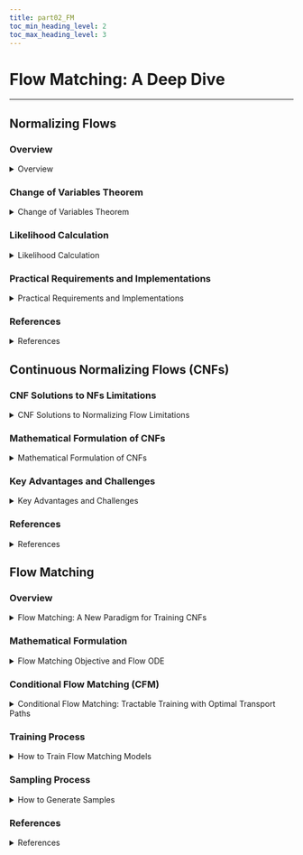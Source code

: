 ```yaml
---
title: part02_FM
toc_min_heading_level: 2
toc_max_heading_level: 3
---
```


# Flow Matching: A Deep Dive

---

## Normalizing Flows

### Overview
<details>
<summary>Overview</summary>

<div style={{textAlign: 'center'}}>

![Normalizing Flow Transformation](/img/normalizing_flow.png)

*Fig: A normalizing flow transforms a simple distribution into a complex one through a series of invertible mappings.*
</div>

- **Core Idea**: Transform a simple base distribution, $\pi(z_0)$ (e.g., standard Gaussian), into a complex target distribution, $\pi(z_K)$, by applying a sequence of invertible and differentiable mappings:

  $$
  z_0 \sim \pi(z_0) \quad \xrightarrow{f_1} \quad z_1 \xrightarrow{f_2} \cdots \xrightarrow{f_K} \quad z_K
  $$

  where each $f_i$ is an invertible transformation, and $z_K$ represents a sample from the learned, complex data distribution.

</details>

### Change of Variables Theorem
<details>
<summary>Change of Variables Theorem</summary>

If $z \sim \pi(z)$ and $x = f(z)$, where $f$ is invertible and differentiable, then the density of $x$ is:

$$
p(x) = \pi(z) \left| \det \frac{dz}{dx} \right| = \pi(f^{-1}(x)) \left| \det \frac{d f^{-1}(x)}{dx} \right|
$$

where $z = f^{-1}(x)$. This formula expresses how the probability density transforms from $z$ to $x$ under the mapping $x = f(z)$.

</details>

### Likelihood Calculation
<details>
<summary>Likelihood Calculation</summary>

To compute the likelihood of a data point $z_i$ after applying an invertible transformation $f_i$, we use the change of variable theorem:

$$
\mathbf{z}_{i-1} \sim p_{i-1}(\mathbf{z}_{i-1}) \\
\mathbf{z}_i = f_i(\mathbf{z}_{i-1}) \;\; \Longrightarrow \;\; \mathbf{z}_{i-1} = f_i^{-1}(\mathbf{z}_i) \\
p_i(\mathbf{z}_i) = p_{i-1}(f_i^{-1}(\mathbf{z}_i)) \left| \det \frac{d f_i^{-1}}{d \mathbf{z}_i} \right| = p_{i-1}(\mathbf{z}_{i-1}) \left| \det \frac{d f_i}{d \mathbf{z}_{i-1}} \right|^{-1} \\
\log p_i(\mathbf{z}_i) = \log p_{i-1}(\mathbf{z}_{i-1}) - \log \left| \det \frac{d f_i}{d \mathbf{z}_{i-1}} \right|
$$

**Stacked Transformations**:

$$
\mathbf{x} = \mathbf{z}_K = f_K \circ f_{K-1} \circ \cdots \circ f_1(\mathbf{z}_0) \\
\log p(\mathbf{x}) = \log p_k(\mathbf{z_k}) = \log p_0(\mathbf{z}_0) - \sum_{i=1}^K \log \left| \det \frac{d f_i}{d \mathbf{z}_{i-1}} \right|
$$

**Negative log-likelihood** over the dataset $\mathcal{D}$:

$$
\mathcal{L}(\mathcal{D}) = -\frac{1}{|\mathcal{D}|} \sum_{\mathbf{x} \in \mathcal{D}} \log p(\mathbf{x})
$$

</details>

### Practical Requirements and Implementations
<details>
<summary>Practical Requirements and Implementations</summary>

Each transformation $f_i$ should be:
- **Easily invertible**: Computing $f_i^{-1}$ should be efficient and tractable.
- **Efficient Jacobian determinant computation**: It should be easy to compute $\left| \det \frac{d f_i}{d \mathbf{z}_{i-1}} \right|$ for likelihood evaluation.

Common implementations that meet these criteria include: **NICE**, **RealNVP**, **Glow**, **MAF (Masked Autoregressive Flow)**.

</details>

### References
<details>
<summary>References</summary>

- [Lilian Weng's post on Flow Models](https://lilianweng.github.io/posts/2018-10-13-flow-models/)
- [Deep Generative Models: Flow-based Models Notes](https://deepgenerativemodels.github.io/notes/flow/)

</details>


## Continuous Normalizing Flows (CNFs)

### CNF Solutions to NFs Limitations
<details>
<summary>CNF Solutions to Normalizing Flow Limitations</summary>

- **Continuous-time dynamics**: Model transformations via ODE-driven flows, eliminating the need for discrete, strictly invertible layers.

- **Efficient likelihood computation**: Replace log-determinant of Jacobian with time-integrated trace of the Jacobian, reducing computation cost.

- **Effective unlimited depth**: Use continuous-time evolution instead of stacking many discrete layers, avoiding depth-related overheads.

- **Flexible architectures**: Parameterize the vector field with arbitrary neural networks, removing strict invertibility constraints and specialized coupling designs.

</details>

### Mathematical Formulation of CNFs
<details>
<summary>Mathematical Formulation of CNFs</summary>

The key insight behind CNFs comes from the connection to **Residual Networks**. Consider the discrete update rule in ResNets:

$$
z_{t+1} = z_t + f(z_t)
$$

This is actually the **discrete form of the Euler solver** for an ordinary differential equation! By making the time step infinitesimally small, we can generalize this to the continuous case.

**From Discrete to Continuous**: The discrete ResNet update naturally leads to the continuous ODE formulation:

$$
\frac{dz_t}{dt} = f(z_t, t), \quad z_0 \sim p(z_0)
$$

This is the fundamental equation that defines how the latent variable $z(t)$ evolves continuously over time $t \in [0, T]$.

**Forward Transformation**: Given a latent variable $z_0$ with distribution $p(z_0)$, the transformation to the data space is defined as the solution to the ODE:

$$
z_T = z_0 + \int_0^T f(z_t, t) \, dt
$$

where $f(z_t, t)$ is a neural network that defines the vector field.

**Log-Likelihood Computation**: The log-likelihood of $x$ can be computed using the continuous change of variables formula. The key insight is that the change in log-probability is given by the divergence of the vector field (proof in appendix A of [the paper](https://arxiv.org/pdf/1806.07366)):

$$
\frac{d \log p(z_t)}{dt} = -\text{Tr}\left( \frac{\partial f}{\partial z_t} \right)
$$

Integrating this over time gives us the log-likelihood:

$$
\log p(z_T) = \log p(z_0) - \int_0^T \text{Tr}\left( \frac{\partial f}{\partial z_t} \right) dt
$$

This formulation allows for efficient computation of the log-determinant of the Jacobian through the trace, facilitating scalable and invertible density estimation.

</details>

### Key Advantages and Challenges
<details>
<summary>Key Advantages and Challenges</summary>

**Key advantages**
- **Conceptual Leap**: CNFs generalize discrete normalizing flows by defining the transformation as a **continuous-time process**.
- **Mechanism**: Instead of a sequence of layers, a CNF uses a **vector field** parameterized by a neural network to define the transformation. This vector field specifies the instantaneous rate of change of the data.
- **Mathematical Formulation**: The transformation is the solution to an **Ordinary Differential Equation (ODE)**. The path from a noise vector `z` to a data vector `x` is defined by integrating the vector field over time.
- **Advantage over Discrete Flows**: The change in log-probability is determined by the integral of the **trace of the Jacobian**, which is often much more computationally efficient than computing the determinant of the Jacobian for very deep, discrete models.

**Challenges**
- **Training Complexity**: Training CNFs often requires solving the ODE during the training process, which can be slow and computationally intensive.
- **ODE Solver Requirements**: The quality of the learned model depends on the accuracy of the ODE solver used during training and inference.

</details>

### References
<details>
<summary>References</summary>

- [Neural Ordinary Differential Equations](https://arxiv.org/pdf/1806.07366)

</details>

## Flow Matching

### Overview
<details>
<summary>Flow Matching: A New Paradigm for Training CNFs</summary>

<div style={{textAlign: 'center'}}>

![Flow Matching](/img/flow_matching.png)

*Fig: Flow Matching Process. [Source](https://arxiv.org/pdf/2412.06264)*

</div>

- **Flow Matching (FM)** is a **simulation-free approach** for training Continuous Normalizing Flows (CNFs).
- **No ODE simulation or likelihood computation during training**: Instead of simulating ODE paths or computing likelihoods, FM directly regresses onto vector fields that generate the desired probability paths.
- **Key innovation**: FM frames training as a **direct regression problem**—learning the vector field $v_t$ that transforms noise into data, bypassing the need for expensive maximum likelihood estimation.
- **Main challenge**: The ideal ("marginal") vector field for the whole data distribution is **intractable** to compute, since it depends on the unknown, evolving probability distributions at every time step.
- **Solution**: FM introduces **Conditional Flow Matching (CFM)**, which makes training tractable by conditioning regression targets on individual data points.

</details>

### Mathematical Formulation

<details>
<summary>Flow Matching Objective and Flow ODE</summary>

<div style={{textAlign: 'center'}}>

![Vector Field](/img/vector_field.png)

*Visualization of vector fields and flow. [Source](https://arxiv.org/pdf/2412.06264)*

</div>

**Goal**: Learn a vector field $v_t(x; \theta)$ parameterized by a neural network that generates a probability path $p_t$ from a simple prior $p_0$ to the data distribution $p_1$.

**Flow ODE**: The probability path $p_t$ is generated by the flow of the vector field $v_t(x; \theta)$ through the ordinary differential equation:

$$
\frac{d\phi_t(x)}{dt} = v_t(\phi_t(x); \theta)
$$

where:
- $\phi_t(x)$ is the time-dependent map (called the flow), representing the state at time $t \in [0,1]$; in CNFs, this corresponds to $z_t$
- $v_t(\phi_t(x); \theta)$ is the learned vector field parameterized by $\theta$, corresponding to $f(z, t)$ in CNFs
- The flow transforms samples from $p_0$ to $p_1$ by integrating this ODE

**Flow Matching Loss**: The objective is to regress the neural network $v_t(x; \theta)$ onto a target vector field $u_t(x)$:

$$
\mathcal{L}_{FM}(\theta) = \mathbb{E}_{t, p_t(x)} \|v_t(x; \theta) - u_t(x)\|^2
$$

where:
- $t \sim \mathcal{U}(0,1)$ is sampled uniformly
- $u_t(x)$ is the target vector field that generates the desired probability path

**The Problem**: The target vector field $u_t(x)$ is intractable because it depends on the unknown marginal probability path $p_t(x)$.

</details>

### Conditional Flow Matching (CFM)
<details>
<summary>Conditional Flow Matching: Tractable Training with Optimal Transport Paths</summary>

**The Key Insight**: Instead of trying to learn the intractable marginal vector field $u_t(x)$, CFM defines **conditional probability paths** $p_t(x|x_1)$ and **conditional vector fields** $u_t(x|x_1)$ that are conditioned on individual data points $x_1$ from the training set.

**Conditional Flow Matching Loss**: The CFM objective is:

$$
\mathcal{L}_{CFM}(\theta) = \mathbb{E}_{t, q(x_1), p_t(x|x_1)} \|v_t(x; \theta) - u_t(x|x_1)\|^2
$$

where:
- $t \sim \mathcal{U}(0,1)$ is sampled uniformly
- $x_1 \sim q(x_1)$ is sampled from the data distribution
- $u_t(x|x_1)$ is the conditional target vector field

**Optimal Transport Flow**: Instead of using complex diffusion paths, we can choose the **Optimal Transport (OT) displacement interpolation** as our conditional probability path:

$$
\phi_t(x|x_1) = (1-t)x_0 + tx_1
$$

This defines a **straight line path** from noise $x_0$ to data $x_1$.

**Conditional Vector Field**: The target vector field for OT paths is:

$$
\frac{d\phi_t(x|x_1)}{dt} = u_t(x|x_1) = x_1 - x_0
$$

**Simplified CFM Loss**: Substituting the OT vector field into the CFM objective:

$$
\mathcal{L}_{CFM}(\theta) = \mathbb{E}_{t, q(x_1), p_0(x_0)} \|v_t((1-t)x_0 + tx_1; \theta) - (x_1 - x_0)\|^2
$$

This is the **final, practical training objective** that can be computed efficiently without any ODE simulations!

**Advantages of OT Paths**:

**Straight Line Trajectories**: Unlike diffusion paths that follow curved trajectories, OT paths provide **straight line interpolation** between noise and data, leading to:
- **Faster training**: More direct optimization landscape
- **Faster sampling**: Fewer function evaluations needed
- **Better generalization**: Simpler paths are easier to learn

</details>

### Training Process
<details>
<summary>How to Train Flow Matching Models</summary>

**Training Algorithm**:
1. Sample a data point $x_1 \sim q(x_1)$ from the training set
2. Sample noise $x_0 \sim p_0(x_0)$ (e.g., standard Gaussian)
3. Sample time $t \sim \mathcal{U}(0,1)$ uniformly
4. Compute the interpolated point: $x_t = (1-t)x_0 + tx_1$
5. Compute the target vector: $u_t = x_1 - x_0$
6. Train the neural network to predict: $v_t(x_t; \theta) \approx u_t$
7. Update parameters using the CFM loss

**Key Advantages**:
- **No ODE simulation required** during training
- **Simple regression objective** - just predict the direction from noise to data
- **Stable training** - no likelihood computation or complex gradients

</details>

### Sampling Process
<details>
<summary>How to Generate Samples</summary>

**Sampling Algorithm**:
1. Start with noise: $x_0 \sim p_0(x_0)$
2. Solve the ODE from $t=0$ to $t=1$:

$$
\frac{dx_t}{dt} = v_t(x_t; \theta)
$$

3. Use any ODE solver (e.g., Euler, Runge-Kutta, adaptive solvers)
4. The final point $x_1$ is a sample from the learned distribution

**Sampling Efficiency**:
- **Fewer function evaluations** needed compared to diffusion models
- **Straight line paths** in OT case lead to faster convergence
- **Adaptive solvers** can automatically adjust step sizes for efficiency

**Example with Euler Solver**:
```python
# Pseudocode for sampling
x = sample_noise()  # x_0 ~ p_0
dt = 0.01  # time step
for t in range(0, 1, dt):
    v = neural_network(x, t)  # v_t(x; θ)
    x = x + dt * v  # Euler step
return x  # x_1 ~ p_1
```

</details>

### References

<details>
<summary>References</summary>

- [Flow Matching for Generative Modeling](https://arxiv.org/pdf/2210.02747)
- [Flow Matching Guide and Code](https://arxiv.org/pdf/2412.06264)

</details>
